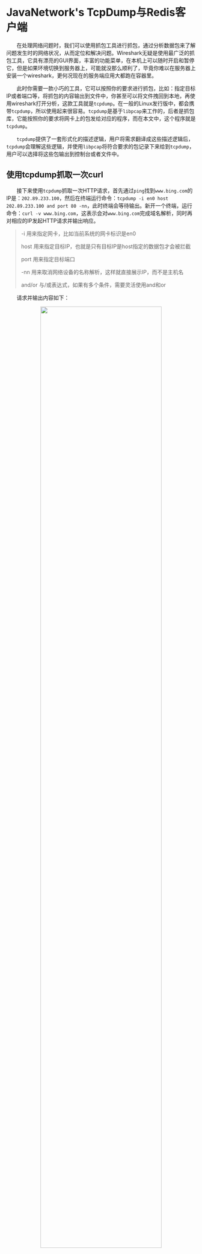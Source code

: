 # **Java**Network's TcpDump与Redis客户端

&nbsp;&nbsp;&nbsp;&nbsp;&nbsp;&nbsp;&nbsp;在处理网络问题时，我们可以使用抓包工具进行抓包，通过分析数据包来了解问题发生时的网络状况，从而定位和解决问题。Wireshark无疑是使用最广泛的抓包工具，它具有漂亮的GUI界面，丰富的功能菜单，在本机上可以随时开启和暂停它，但是如果环境切换到服务器上，可能就没那么顺利了，毕竟你难以在服务器上安装一个wireshark，更何况现在的服务端应用大都跑在容器里。

&nbsp;&nbsp;&nbsp;&nbsp;&nbsp;&nbsp;&nbsp;此时你需要一款小巧的工具，它可以按照你的要求进行抓包，比如：指定目标IP或者端口等，将抓包的内容输出到文件中，你甚至可以将文件拽回到本地，再使用wireshark打开分析，这款工具就是`tcpdump`。在一般的Linux发行版中，都会携带`tcpdump`，所以使用起来很容易。`tcpdump`是基于`libpcap`来工作的，后者是抓包库，它能按照你的要求将网卡上的包发给对应的程序，而在本文中，这个程序就是`tcpdump`。

&nbsp;&nbsp;&nbsp;&nbsp;&nbsp;&nbsp;&nbsp;`tcpdump`提供了一套形式化的描述逻辑，用户将需求翻译成这些描述逻辑后，`tcpdump`会理解这些逻辑，并使用`libpcap`将符合要求的包记录下来给到`tcpdump`，用户可以选择将这些包输出到控制台或者文件中。

## 使用tcpdump抓取一次curl

&nbsp;&nbsp;&nbsp;&nbsp;&nbsp;&nbsp;&nbsp;接下来使用`tcpdump`抓取一次HTTP请求，首先通过`ping`找到`www.bing.com`的IP是：`202.89.233.100`，然后在终端运行命令：`tcpdump -i en0 host 202.89.233.100 and port 80 -nn`，此时终端会等待输出。新开一个终端，运行命令：`curl -v www.bing.com`，这表示会对`www.bing.com`完成域名解析，同时再对相应的IP发起HTTP请求并输出响应。

> -i 用来指定网卡，比如当前系统的网卡标识是en0
>
> host 用来指定目标IP，也就是只有目标IP是host指定的数据包才会被拦截
>
> port 用来指定目标端口
>
> -nn 用来取消网络设备的名称解析，这样就直接展示IP，而不是主机名
>
> and/or 与/或表达式，如果有多个条件，需要灵活使用and和or

&nbsp;&nbsp;&nbsp;&nbsp;&nbsp;&nbsp;&nbsp;请求并输出内容如下：

<center>
<img src="https://weipeng2k.github.io/hot-wind/resources/java-network/tcpdump-and-redis-curl.jpg" width="80%">
</center>

&nbsp;&nbsp;&nbsp;&nbsp;&nbsp;&nbsp;&nbsp;可以看到访问`www.bing.com`，服务端返回了`301`，将请求重定向到`http://cn.bing.com`。此时先前运行`tcpdump`的终端有了输出，如下所示：

<center>
<img src="https://weipeng2k.github.io/hot-wind/resources/java-network/tcpdump-and-redis-tcpdump-curl-output.jpg">
</center>

&nbsp;&nbsp;&nbsp;&nbsp;&nbsp;&nbsp;&nbsp;看来`tcpdump`已经通过`libpcap`拦截到了我们期望的数据包，并将相关内容输出到控制台，可以看到过滤器收到了`59`个数据包，而符合要求的有`11`个。每个数据包占一行，其中第一列为时间，接着是来源IP与端口，以及目标IP与端口。Flags是TCP报文中的控制位，其中`S`代表SYN报文，`.`代表ACK报文，`P`代表PSH报文，`F`代表FIN报文。

&nbsp;&nbsp;&nbsp;&nbsp;&nbsp;&nbsp;&nbsp;前三个数据包是TCP建连过程，以第一个数据包为例：`seq`是`3143996361`，`mss`是`1460`字节。接着对端回复SYNACK报文，`ack`是`3143996362`，而`mss`是`1440`字节。最后四个数据包是TCP断开连接的过程，也就是我们熟知的四次挥手。中间的`4`个数据包就是HTTP消息通信的过程，可以看到主机发送了GET请求，而对端回复了HTTP状态码为`301`的响应。

## 导出cap文件并用wireshark打开

&nbsp;&nbsp;&nbsp;&nbsp;&nbsp;&nbsp;&nbsp;使用`tcpdump`可以将需要拦截的数据包输出到控制台上，同样也可以将其保存在文件中，并且使用wireshark打开。假设拦截网卡`en0`上所有的包，并将其输出到`en0.cap`文件中，可以执行命令：`tcpdump -i en0 -w ~/Desktop/en0.cap`，执行命令后，可以打卡浏览器访问几个页面，然后退出`tcpdump`程序，过程如下图：

<center>
<img src="https://weipeng2k.github.io/hot-wind/resources/java-network/tcpdump-and-redis-tcpdump-w.jpg" width="80%">
</center>

&nbsp;&nbsp;&nbsp;&nbsp;&nbsp;&nbsp;&nbsp;可以看到通过`tcpdump`拦截了近`9千`个数据包，其实也就是访问了两个网站，不超过五个页面，接着可以使用wireshark打开`en0.cap`文件，可以看到界面是这样的。

<center>
<img src="https://weipeng2k.github.io/hot-wind/resources/java-network/tcpdump-and-redis-open-cap-file.jpg">
</center>

&nbsp;&nbsp;&nbsp;&nbsp;&nbsp;&nbsp;&nbsp;如上图所示，本地网络存在许多不同类型的设备，这就使得网络中充满了各式各样的数据包，它们使用的协议有ARP，也有DNS，还有访问资源的TCP等等，显得非常嘈杂。这样我们就可以在服务器端使用`tcpdump`抓去数据包，将抓到的数据包保存到文件中，然后将文件拽到本地后使用wireshark打开分析。

## 两个redis客户端

&nbsp;&nbsp;&nbsp;&nbsp;&nbsp;&nbsp;&nbsp;Redis是目前后端最流行的缓存服务，由于它是一个开放协议的server，所以不同语言有不同的客户端。以Java的Redis为例，常见的就有Jedis和Lettuce，它们都可以操作Redis服务，性能孰强孰弱呢？这里我们不去比拼实现，而是通过抓包来看一下，在抓包之前，基于两个客户端，看一下测试代码。

### 使用jedis

&nbsp;&nbsp;&nbsp;&nbsp;&nbsp;&nbsp;&nbsp;Jedis客户端选择的版本是`3.2.0`，其I/O基于原生Java实现，使用方式参考其文档，单线程的`set`和`get`，代码如下：

```java
/**
 * Jedis cost:410630ms.
 */
@Test
public void writeAndRead() {
    long start = System.currentTimeMillis();
    IntStream.range(0, 10_000)
            .forEach(i -> {
                jedis.set("redis" + i, String.valueOf(i));
                jedis.get("redis" + i);
            });
    System.out.println("Jedis cost:" + (System.currentTimeMillis() - start) + "ms.");
}
```

&nbsp;&nbsp;&nbsp;&nbsp;&nbsp;&nbsp;&nbsp;可以看到对于`1万`个KEY的设置和获取，耗时在`410`秒左右，因为Jedis客户端是线程不安全的，所以我们只能比拼单线程场景，如果要测试多线程场景，就需要使用Jedis连接池，相较于Lettuce而言，这其实对Jedis更不利。

### 使用Lettuce

&nbsp;&nbsp;&nbsp;&nbsp;&nbsp;&nbsp;&nbsp;Lettuce客户端选择的版本是`6.3.1.RELEASE`，其I/O基于Netty实现，使用方式参考其文档，单线程的`set`和`get`，代码如下：

```java
/**
 * Lettuce cost:349684ms.
 */
@Test
public void writeAndRead() {
    long start = System.currentTimeMillis();
    IntStream.range(0, 10_000)
            .forEach(i -> {
                syncCommands.set("REDIS" + i, String.valueOf(i));
                syncCommands.get("REDIS" + i);
            });
    System.out.println("Lettuce cost:" + (System.currentTimeMillis() - start) + "ms.");
}
```

&nbsp;&nbsp;&nbsp;&nbsp;&nbsp;&nbsp;&nbsp;可以看到对于`1万`个KEY的设置和获取，比Jedis快了差不多`1`分钟。

## tcpdump分析两个redis客户端

&nbsp;&nbsp;&nbsp;&nbsp;&nbsp;&nbsp;&nbsp;在执行测试前，运行命令：`tcpdump -i en0 dst port 23877 or src port 23877 -nn -w ~/Desktop/jedis.cap`，这个命令生成一个`jedis.cap`的抓包文件，同时捕获来自网卡`en0`的数据包，如果来源或目标端口都是`23877`时，符合捕获的条件。

&nbsp;&nbsp;&nbsp;&nbsp;&nbsp;&nbsp;&nbsp;分别抓取了`jedis.cap`和`lettuce.cap`两个文件，然后通过wireshark进行分析，在统计菜单中，吞吐量一栏，可以看到如下对比：

<center>
<img src="https://weipeng2k.github.io/hot-wind/resources/java-network/tcpdump-and-redis-throughput-compare.jpg">
</center>

&nbsp;&nbsp;&nbsp;&nbsp;&nbsp;&nbsp;&nbsp;可以看到，lettuce要比jedis表现稳定且高效的多，直接原因是Netty要比Java原生socket库更为优秀，使得在处理拥塞控制时更加出色，进而获得了更好的吞吐量。lettuce每次拥塞发生时，都会很快的拉起吞吐量，而jedis面对拥塞，有很长的拥塞避免阶段，甚至出现了在`200`秒到`300秒`之间退化到慢启动阶段的情况。综上所述，在lettuce和redis之间的选择压根不用考虑，一定是前者，至于云厂商不负责任的宣传，那是因为云厂商不规范的部署拓扑导致的，和产品无关，只需要加上TCP的keep-alive即可解决主从切换引发的无法工作问题。
